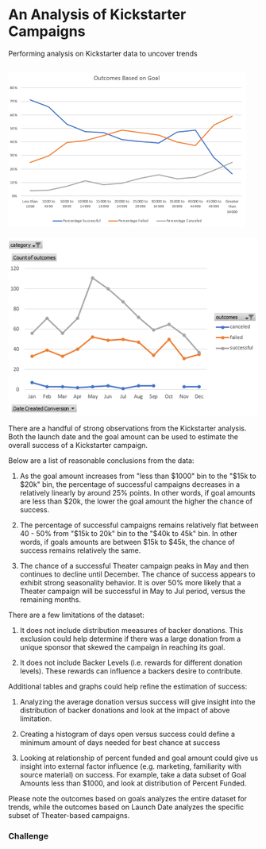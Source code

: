 # An Analysis of Kickstarter Campaigns
Performing analysis on Kickstarter data to uncover trends

![Goals](/Outcomes%20based%20on%20Goal.PNG)
---
![LaunchDate](/Outcomes%20based%20on%20Launch%20Date.PNG)

There are a handful of strong observations from the Kickstarter analysis. Both the launch date and the goal amount can be used to estimate the overall success of a Kickstarter campaign.

Below are a list of reasonable conclusions from the data:

1) As the goal amount increases from "less than $1000" bin to the "$15k to $20k" bin, the percentage of successful campaigns decreases in a relatively linearly by around 25% points. In other words, if goal amounts are less than $20k, the lower the goal amount the higher the chance of success.

2) The percentage of successful campaigns remains relatively flat between 40 - 50% from "$15k to 20k" bin to the "$40k to 45k" bin. In other words, if goals amounts are between $15k to $45k, the chance of success remains relatively the same.

3) The chance of a successful Theater campaign peaks in May and then continues to decline until December. The chance of success appears to exhibit strong seasonality behavior. It is over 50% more likely that a Theater campaign will be successful in May to Jul period, versus the remaining months.

There are a few limitations of the dataset:

1) It does not include distribution meeasures of backer donations. This exclusion could help determine if there was a large donation from a unique sponsor that skewed the campaign in reaching its goal.

2) It does not include Backer Levels (i.e. rewards for different donation levels). These rewards can influence a backers desire to contribute.

Additional tables and graphs could help refine the estimation of success: 

1) Analyzing the average donation versus success will give insight into the distribution of backer donations and look at the impact of above limitation.

2) Creating a histogram of days open versus success could define a minimum amount of days needed for best chance at success

2) Looking at relationship of percent funded and goal amount could give us insight into external factor influence (e.g. marketing, familiarity with source material) on success. For example, take a data subset of Goal Amounts less than $1000, and look at distribution of Percent Funded.

Please note the outcomes based on goals analyzes the entire dataset for trends, while the outcomes based on Launch Date analyzes the specific subset of Theater-based campaigns.

### Challenge
